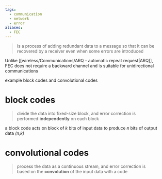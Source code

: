 ```yaml
---
tags:
  - communication
  - network
  - error
aliases:
  - FEC
---
```

> is a process of adding redundant data to a message so that it can be recovered by a receiver even when some errors are introduced

Unlike [[wireless/Communications/ARQ - automatic repeat request|ARQ]], FEC does not require a backward channel and is suitable for unidirectional communications

example block codes and convolutional codes

# block codes
>divide the data into fixed-size block, and error correction is performed **independently** on each block

a block code acts on block of *k* bits of input data to produce *n* bits of output data *(n,k)*



# convolutional codes

> process the data as a continuous stream, and error correction is based on the **convolution**  of the input data with a code
